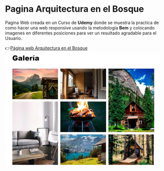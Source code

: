 # Pagina Arquitectura en el Bosque

Pagina Web creada en un Curso de **Udemy** donde se muestra la practica de como hacer una web responsive usando la metodología **Bem** y colocando imagenes en diferentes posiciones para ver un resultado agradable para el Usuario.

:point_right:[Página web Arquitectura en el Bosque](https://arquitecturaforest.netlify.app/)
![Sitio Web Arquitectura](/img/arquitectura.jpg)
